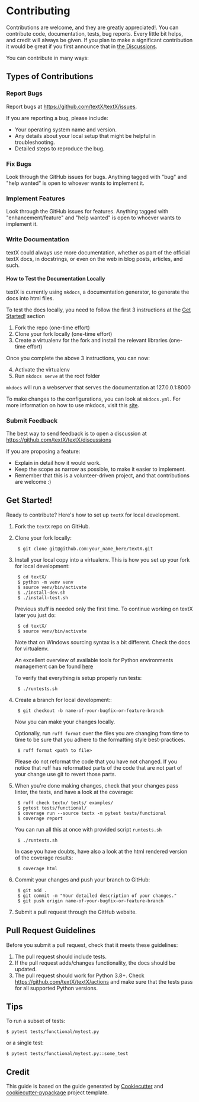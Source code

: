 # Contributing

Contributions are welcome, and they are greatly appreciated!. You can contribute
code, documentation, tests, bug reports. Every little bit helps, and credit will
always be given. If you plan to make a significant contribution it would be
great if you first announce that in [the
Discussions](https://github.com/textX/textX/discussions).

You can contribute in many ways:


## Types of Contributions


### Report Bugs

Report bugs at https://github.com/textX/textX/issues.

If you are reporting a bug, please include:

- Your operating system name and version.
- Any details about your local setup that might be helpful in troubleshooting.
- Detailed steps to reproduce the bug.


### Fix Bugs

Look through the GitHub issues for bugs. Anything tagged with "bug" and "help
wanted" is open to whoever wants to implement it.


### Implement Features

Look through the GitHub issues for features. Anything tagged with
"enhancement/feature" and "help wanted" is open to whoever wants to implement
it.


### Write Documentation

textX could always use more documentation, whether as part of the official textX
docs, in docstrings, or even on the web in blog posts, articles, and such.

#### How to Test the Documentation Locally

textX is currently using `mkdocs`, a documentation generator, to generate the
docs into html files.

To test the docs locally, you need to follow the first 3 instructions at the
[Get Started!](#get-started) section

1. Fork the repo (one-time effort)
2. Clone your fork locally (one-time effort)
3. Create a virtualenv for the fork and install the relevant libraries (one-time
   effort)

Once you complete the above 3 instructions, you can now:

4. Activate the virtualenv
5. Run `mkdocs serve` at the root folder

`mkdocs` will run a webserver that serves the documentation at 127.0.0.1:8000

To make changes to the configurations, you can look at `mkdocs.yml`. For more
information on how to use mkdocs, visit this [site](https://www.mkdocs.org).


### Submit Feedback

The best way to send feedback is to open a discussion at
https://github.com/textX/textX/discussions

If you are proposing a feature:

- Explain in detail how it would work.
- Keep the scope as narrow as possible, to make it easier to implement.
- Remember that this is a volunteer-driven project, and that contributions are
  welcome :)


## Get Started!

Ready to contribute? Here's how to set up `textX` for local development.

1. Fork the `textX` repo on GitHub.
2. Clone your fork locally:

        $ git clone git@github.com:your_name_here/textX.git

3. Install your local copy into a virtualenv. This is how you set up your fork
   for local development:

        $ cd textX/
        $ python -m venv venv
        $ source venv/bin/activate
        $ ./install-dev.sh
        $ ./install-test.sh

    Previous stuff is needed only the first time. To continue working on textX
    later you just do:

        $ cd textX/
        $ source venv/bin/activate

    Note that on Windows sourcing syntax is a bit different. Check the docs for
    virtualenv.

    An excellent overview of available tools for Python environments management
    can be found
    [here](https://stackoverflow.com/questions/41573587/what-is-the-difference-between-venv-pyvenv-pyenv-virtualenv-virtualenvwrappe)

    To verify that everything is setup properly run tests:

        $ ./runtests.sh

4. Create a branch for local development::

        $ git checkout -b name-of-your-bugfix-or-feature-branch

   Now you can make your changes locally.

   Optionally, run `ruff format` over the files you are changing from time to
   time to be sure that you adhere to the formatting style best-practices.

        $ ruff format <path to file>

   Please do not reformat the code that you have not changed. If you notice that
   ruff has reformatted parts of the code that are not part of your change use
   git to revert those parts.

5. When you're done making changes, check that your changes pass linter, the
   tests, and have a look at the coverage:

        $ ruff check textx/ tests/ examples/
        $ pytest tests/functional/
        $ coverage run --source textx -m pytest tests/functional
        $ coverage report

   You can run all this at once with provided script `runtests.sh`

        $ ./runtests.sh

   In case you have doubts, have also a look at the html rendered version of
   the coverage results:

        $ coverage html

6. Commit your changes and push your branch to GitHub:

        $ git add .
        $ git commit -m "Your detailed description of your changes."
        $ git push origin name-of-your-bugfix-or-feature-branch

7. Submit a pull request through the GitHub website.


## Pull Request Guidelines

Before you submit a pull request, check that it meets these guidelines:

1. The pull request should include tests.
2. If the pull request adds/changes functionality, the docs should be updated.
3. The pull request should work for Python 3.8+. Check
   https://github.com/textX/textX/actions and make sure that the tests pass for
   all supported Python versions.


## Tips

To run a subset of tests:

```
$ pytest tests/functional/mytest.py
```

or a single test:

```
$ pytest tests/functional/mytest.py::some_test
```

## Credit

This guide is based on the guide generated by
[Cookiecutter](https://github.com/audreyr/cookiecutter) and
[cookiecutter-pypackage](https://github.com/audreyr/cookiecutter-pypackage)
project template.
